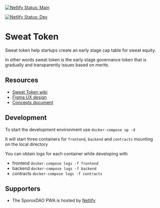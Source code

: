 [![Netlify Status: Main](https://api.netlify.com/api/v1/badges/1ae6fac2-3c79-42ad-9f3f-8a8e6122d734/deploy-status)](https://app.netlify.com/sites/sporosdaoapp/deploys)

[![Netlify Status: Dev](https://api.netlify.com/api/v1/badges/58a5465d-2bbe-4e24-8d0b-eee21fe0d4fb/deploy-status)](https://app.netlify.com/sites/sporosdaoapp-dev/deploys)

# Sweat Token

Sweat token help startups create an early stage cap table for sweat equity.

In other words sweat token is the early stage governance token that is gradually and transparently issues based on merits.

## Resources

- [Sweat Token wiki](https://github.com/SporosDAO/sweat-token/wiki)
- [Figma UX design](https://www.figma.com/file/4V3DBa9tF69vo1DWkR3jpB/SweatTokenV2?node-id=0%3A1)
- [Concepts document](https://docs.google.com/document/d/1NA3czMIlXwXscIGnxf-IwOGBfgX03HJEUQWb-YxOybc/edit#heading=h.eqtjaae3omvc)

## Development

To start the development environment use `docker-compose up -d`

It will start three containers for `frontend`, `backend` and `contracts` mounting on the local directory

You can obtain logs for each container while developing with
- frontend `docker-compose logs -f frontend`
- backend `docker-compose logs -f backend`
- contracts `docker-compose logs -f contracts`

## Supporters

- The SporosDAO PWA is hosted by [Netlify](https://www.netlify.com/)
